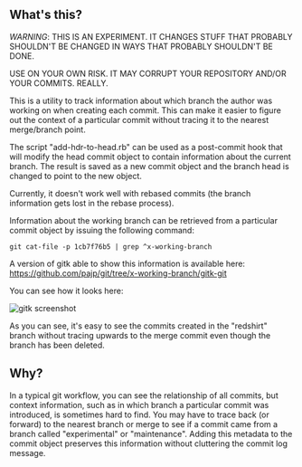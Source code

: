 What's this?
------------

*WARNING*: THIS IS AN EXPERIMENT. IT CHANGES STUFF THAT PROBABLY 
SHOULDN'T BE CHANGED IN WAYS THAT PROBABLY SHOULDN'T BE DONE.

USE ON YOUR OWN RISK. IT MAY CORRUPT YOUR REPOSITORY AND/OR YOUR
COMMITS. REALLY.

This is a utility to track information about which branch the author
was working on when creating each commit. This can make it easier to
figure out the context of a particular commit without tracing it to
the nearest merge/branch point.

The script "add-hdr-to-head.rb" can be used as a post-commit hook that
will modify the head commit object to contain information about the
current branch. The result is saved as a new commit object and the
branch head is changed to point to the new object.

Currently, it doesn't work well with rebased commits (the branch
information gets lost in the rebase process).

Information about the working branch can be retrieved from a
particular commit object by issuing the following command:

    git cat-file -p 1cb7f76b5 | grep ^x-working-branch


A version of gitk able to show this information is available here:
  https://github.com/pajp/git/tree/x-working-branch/gitk-git

You can see how it looks here:

![gitk screenshot](https://github.com/downloads/pajp/branch-info-commits/gitk-branches.png)

As you can see, it's easy to see the commits created in the "redshirt"
branch without tracing upwards to the merge commit even though the
branch has been deleted.

Why?
----

In a typical git workflow, you can see the relationship of all
commits, but context information, such as in which branch a particular
commit was introduced, is sometimes hard to find. You may have to
trace back (or forward) to the nearest branch or merge to see if a
commit came from a branch called "experimental" or
"maintenance". Adding this metadata to the commit object preserves
this information without cluttering the commit log message.

